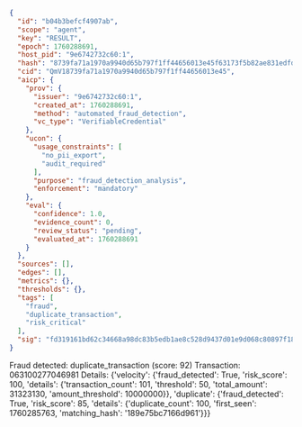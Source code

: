 ```json
{
  "id": "b04b3befcf4907ab",
  "scope": "agent",
  "key": "RESULT",
  "epoch": 1760288691,
  "host_pid": "9e6742732c60:1",
  "hash": "8739fa71a1970a9940d65b797f1ff44656013e45f63173f5b82ae831edfdf6c7",
  "cid": "QmV18739fa71a1970a9940d65b797f1ff44656013e45",
  "aicp": {
    "prov": {
      "issuer": "9e6742732c60:1",
      "created_at": 1760288691,
      "method": "automated_fraud_detection",
      "vc_type": "VerifiableCredential"
    },
    "ucon": {
      "usage_constraints": [
        "no_pii_export",
        "audit_required"
      ],
      "purpose": "fraud_detection_analysis",
      "enforcement": "mandatory"
    },
    "eval": {
      "confidence": 1.0,
      "evidence_count": 0,
      "review_status": "pending",
      "evaluated_at": 1760288691
    }
  },
  "sources": [],
  "edges": [],
  "metrics": {},
  "thresholds": {},
  "tags": [
    "fraud",
    "duplicate_transaction",
    "risk_critical"
  ],
  "sig": "fd319161bd62c34668a98dc83b5edb1ae8c528d9437d01e9d068c80897f185cd"
}
```

Fraud detected: duplicate_transaction (score: 92)
Transaction: 063100277046981
Details: {'velocity': {'fraud_detected': True, 'risk_score': 100, 'details': {'transaction_count': 101, 'threshold': 50, 'total_amount': 31323130, 'amount_threshold': 10000000}}, 'duplicate': {'fraud_detected': True, 'risk_score': 85, 'details': {'duplicate_count': 100, 'first_seen': 1760285763, 'matching_hash': '189e75bc7166d961'}}}